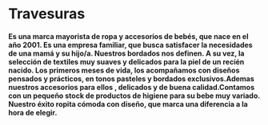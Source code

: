 # Travesuras

#### Es una marca mayorista de ropa y accesorios de bebés, que nace en el año 2001. Es una empresa familiar, que busca satisfacer la necesidades de una mamá y su hijo/a. Nuestros bordados nos definen. A su vez, la selección de textiles muy suaves y delicados para la piel de un recién nacido. Los primeros meses de vida, los acompañamos con diseños pensados y prácticos, en tonos pasteles y bordados exclusivos.Ademas nuestros accesorios para ellos , delicados y de buena calidad.Contamos con un pequeño stock de productos de higiene para su bebe muy variado. Nuestro éxito ropita cómoda con diseño, que marca una diferencia a la hora de elegir.

